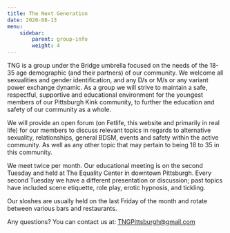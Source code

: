 ```yaml
---
title: The Next Generation
date: 2020-08-13
menu:
    sidebar:
        parent: group-info
        weight: 4
---
```


TNG is a group under the Bridge umbrella focused on the needs of the 18-35 age demographic (and their partners) of our community. We welcome all sexualities and gender identification, and any D/s or M/s or any variant power exchange dynamic. As a group we will strive to maintain a safe, respectful, supportive and educational environment for the youngest members of our Pittsburgh Kink community, to further the education and safety of our community as a whole.

We will provide an open forum (on Fetlife, this website and primarily in real life) for our members to discuss relevant topics in regards to alternative sexuality, relationships, general BDSM, events and safety within the active community. As well as any other topic that may pertain to being 18 to 35 in this community.

We meet twice per month. Our educational meeting is on the second Tuesday and held at The Equality Center in downtown Pittsburgh. Every second Tuesday we have a different presentation or discussion; past topics have included scene etiquette, role play, erotic hypnosis, and tickling.

Our sloshes are usually held on the last Friday of the month and rotate between various bars and restaurants.

Any questions? You can contact us at: TNGPittsburgh@gmail.com
